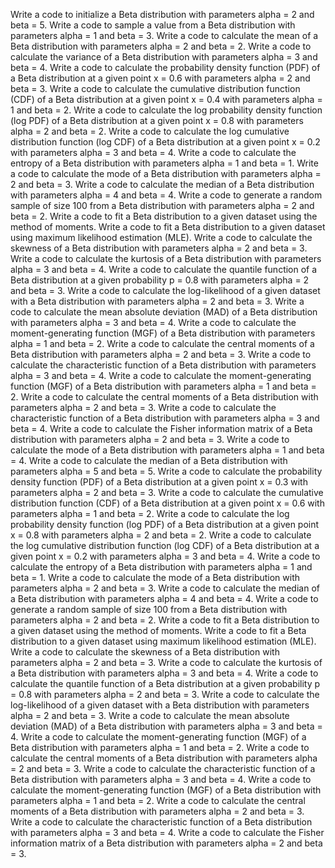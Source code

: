 Write a code to initialize a Beta distribution with parameters alpha = 2 and beta = 5.
Write a code to sample a value from a Beta distribution with parameters alpha = 1 and beta = 3.
Write a code to calculate the mean of a Beta distribution with parameters alpha = 2 and beta = 2.
Write a code to calculate the variance of a Beta distribution with parameters alpha = 3 and beta = 4.
Write a code to calculate the probability density function (PDF) of a Beta distribution at a given point x = 0.6 with parameters alpha = 2 and beta = 3.
Write a code to calculate the cumulative distribution function (CDF) of a Beta distribution at a given point x = 0.4 with parameters alpha = 1 and beta = 2.
Write a code to calculate the log probability density function (log PDF) of a Beta distribution at a given point x = 0.8 with parameters alpha = 2 and beta = 2.
Write a code to calculate the log cumulative distribution function (log CDF) of a Beta distribution at a given point x = 0.2 with parameters alpha = 3 and beta = 4.
Write a code to calculate the entropy of a Beta distribution with parameters alpha = 1 and beta = 1.
Write a code to calculate the mode of a Beta distribution with parameters alpha = 2 and beta = 3.
Write a code to calculate the median of a Beta distribution with parameters alpha = 4 and beta = 4.
Write a code to generate a random sample of size 100 from a Beta distribution with parameters alpha = 2 and beta = 2.
Write a code to fit a Beta distribution to a given dataset using the method of moments.
Write a code to fit a Beta distribution to a given dataset using maximum likelihood estimation (MLE).
Write a code to calculate the skewness of a Beta distribution with parameters alpha = 2 and beta = 3.
Write a code to calculate the kurtosis of a Beta distribution with parameters alpha = 3 and beta = 4.
Write a code to calculate the quantile function of a Beta distribution at a given probability p = 0.8 with parameters alpha = 2 and beta = 3.
Write a code to calculate the log-likelihood of a given dataset with a Beta distribution with parameters alpha = 2 and beta = 3.
Write a code to calculate the mean absolute deviation (MAD) of a Beta distribution with parameters alpha = 3 and beta = 4.
Write a code to calculate the moment-generating function (MGF) of a Beta distribution with parameters alpha = 1 and beta = 2.
Write a code to calculate the central moments of a Beta distribution with parameters alpha = 2 and beta = 3.
Write a code to calculate the characteristic function of a Beta distribution with parameters alpha = 3 and beta = 4.
Write a code to calculate the moment-generating function (MGF) of a Beta distribution with parameters alpha = 1 and beta = 2.
Write a code to calculate the central moments of a Beta distribution with parameters alpha = 2 and beta = 3.
Write a code to calculate the characteristic function of a Beta distribution with parameters alpha = 3 and beta = 4.
Write a code to calculate the Fisher information matrix of a Beta distribution with parameters alpha = 2 and beta = 3.
Write a code to calculate the mode of a Beta distribution with parameters alpha = 1 and beta = 4.
Write a code to calculate the median of a Beta distribution with parameters alpha = 5 and beta = 5.
Write a code to calculate the probability density function (PDF) of a Beta distribution at a given point x = 0.3 with parameters alpha = 2 and beta = 3.
Write a code to calculate the cumulative distribution function (CDF) of a Beta distribution at a given point x = 0.6 with parameters alpha = 1 and beta = 2.
Write a code to calculate the log probability density function (log PDF) of a Beta distribution at a given point x = 0.8 with parameters alpha = 2 and beta = 2.
Write a code to calculate the log cumulative distribution function (log CDF) of a Beta distribution at a given point x = 0.2 with parameters alpha = 3 and beta = 4.
Write a code to calculate the entropy of a Beta distribution with parameters alpha = 1 and beta = 1.
Write a code to calculate the mode of a Beta distribution with parameters alpha = 2 and beta = 3.
Write a code to calculate the median of a Beta distribution with parameters alpha = 4 and beta = 4.
Write a code to generate a random sample of size 100 from a Beta distribution with parameters alpha = 2 and beta = 2.
Write a code to fit a Beta distribution to a given dataset using the method of moments.
Write a code to fit a Beta distribution to a given dataset using maximum likelihood estimation (MLE).
Write a code to calculate the skewness of a Beta distribution with parameters alpha = 2 and beta = 3.
Write a code to calculate the kurtosis of a Beta distribution with parameters alpha = 3 and beta = 4.
Write a code to calculate the quantile function of a Beta distribution at a given probability p = 0.8 with parameters alpha = 2 and beta = 3.
Write a code to calculate the log-likelihood of a given dataset with a Beta distribution with parameters alpha = 2 and beta = 3.
Write a code to calculate the mean absolute deviation (MAD) of a Beta distribution with parameters alpha = 3 and beta = 4.
Write a code to calculate the moment-generating function (MGF) of a Beta distribution with parameters alpha = 1 and beta = 2.
Write a code to calculate the central moments of a Beta distribution with parameters alpha = 2 and beta = 3.
Write a code to calculate the characteristic function of a Beta distribution with parameters alpha = 3 and beta = 4.
Write a code to calculate the moment-generating function (MGF) of a Beta distribution with parameters alpha = 1 and beta = 2.
Write a code to calculate the central moments of a Beta distribution with parameters alpha = 2 and beta = 3.
Write a code to calculate the characteristic function of a Beta distribution with parameters alpha = 3 and beta = 4.
Write a code to calculate the Fisher information matrix of a Beta distribution with parameters alpha = 2 and beta = 3.